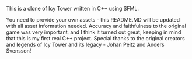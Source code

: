 This is a clone of Icy Tower written in C++ using SFML. 

You need to provide your own assets - this README.MD will be updated with all asset information needed.
Accuracy and faithfulness to the original game was very important, and I think it turned out great, keeping in mind that this is my first real C++ project.
Special thanks to the original creators and legends of Icy Tower and its legacy - Johan Peitz and Anders Svensson!